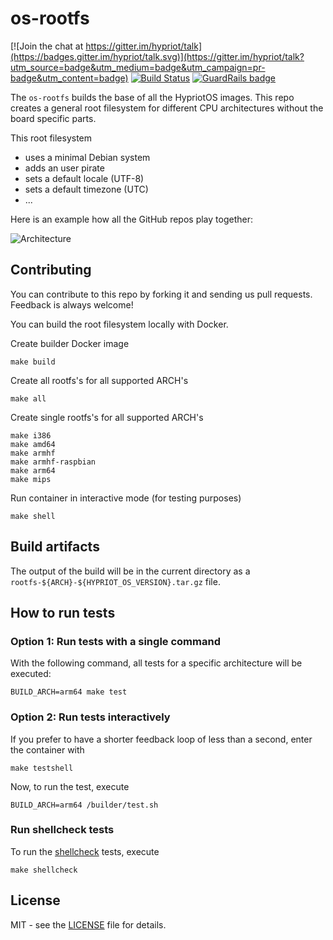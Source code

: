 # os-rootfs
[![Join the chat at https://gitter.im/hypriot/talk](https://badges.gitter.im/hypriot/talk.svg)](https://gitter.im/hypriot/talk?utm_source=badge&utm_medium=badge&utm_campaign=pr-badge&utm_content=badge)
[![Build Status](https://travis-ci.org/hypriot/os-rootfs.svg)](https://travis-ci.org/hypriot/os-rootfs) [![GuardRails badge](https://badges.production.guardrails.io/moul/os-rootfs.svg)](https://www.guardrails.io)

The `os-rootfs` builds the base of all the HypriotOS images. This repo creates a general root filesystem for different CPU architectures without the board specific parts.

This root filesystem

* uses a minimal Debian system
* adds an user pirate
* sets a default locale (UTF-8)
* sets a default timezone (UTC)
* ...


Here is an example how all the GitHub repos play together:

![Architecture](http://blog.hypriot.com/images/hypriotos-xxx/hypriotos_buildpipeline.jpg)

## Contributing

You can contribute to this repo by forking it and sending us pull requests. Feedback is always welcome!

You can build the root filesystem locally with Docker.

Create builder Docker image

```
make build
```

Create all rootfs's for all supported ARCH's

```
make all
```

Create single rootfs's for all supported ARCH's

```
make i386
make amd64
make armhf
make armhf-raspbian
make arm64
make mips
```

Run container in interactive mode (for testing purposes)

```
make shell
```

## Build artifacts

The output of the build will be in the current directory as a `rootfs-${ARCH}-${HYPRIOT_OS_VERSION}.tar.gz` file.

## How to run tests

### Option 1: Run tests with a single command
With the following command, all tests for a specific architecture will be executed:

```
BUILD_ARCH=arm64 make test
```

### Option 2: Run tests interactively
If you prefer to have a shorter feedback loop of less than a second, enter the container with

```
make testshell
```

Now, to run the test, execute

```
BUILD_ARCH=arm64 /builder/test.sh
```

### Run shellcheck tests
To run the [shellcheck](https://github.com/koalaman/shellcheck) tests, execute

```
make shellcheck
```

## License

MIT - see the [LICENSE](./LICENSE) file for details.
